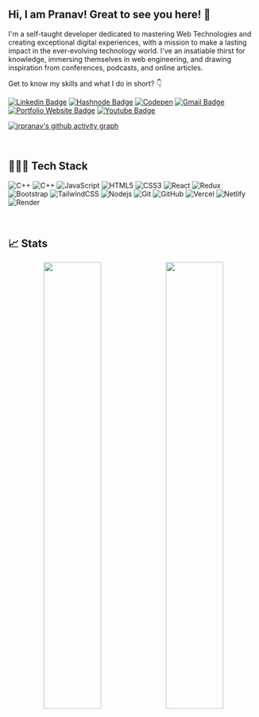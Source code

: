 <!-- intro text -->

## Hi, I am Pranav! Great to see you here! 👋

I'm a self-taught developer dedicated to mastering Web Technologies and creating exceptional digital experiences, with a mission to make a lasting impact in the ever-evolving technology world. I've an insatiable thirst for knowledge, immersing themselves in web engineering, and drawing inspiration from conferences, podcasts, and online articles.

Get to know my skills and what I do in short? 👇 <br />

<!-- social imp -->

[![Linkedin Badge](https://img.shields.io/badge/-JR.Pranav-blue?style=flat&logo=Linkedin&logoColor=white&link=https://www.linkedin.com/in/jrpranav/)](https://www.linkedin.com/in/jrpranav/)
[![Hashnode Badge](https://img.shields.io/badge/-@thejrpranav09-1F51FF?style=flat&labelColor=1F51FF&logo=Hashnode&link=https://thejrpranav09.hashnode.dev/)](https://thejrpranav09.hashnode.dev/)
[![Codepen](https://img.shields.io/badge/JR.Pranav-000000?style=flat&logo=codepen&logoColor=white)](https://codepen.io/jrpranav)
[![Gmail Badge](https://img.shields.io/badge/-pranav@jrpranav.com-c14438?style=flat&logo=Gmail&logoColor=white&link=mailto:pranav@jrpranav.com)](mailto:pranav@jrpranav.com)
[![Portfolio Website Badge](https://img.shields.io/badge/-Portfolio-blue?style=flat&logo=BioLink&logoColor=white&link=https://jrpranav.com/)](https://jrpranav.com/)
[![Youtube Badge](https://img.shields.io/badge/-JR.Pranav-darkred?style=flat&logo=youtube&logoColor=white&link=https://youtube.com/@jrpranav)](https://youtube.com/@jrpranav)

<!-- graph -->

[![jrpranav's github activity graph](https://github-readme-activity-graph.vercel.app/graph?username=Pranav-Jadhav09&bg_color=292c34&color=60d8fa&line=60d8fa&point=ffffff&area=true&hide_border=true)](https://github.com/ashutosh00710/github-readme-activity-graph)

<br />

## 👨🏼‍💻 Tech Stack

![C++](https://img.shields.io/badge/-C-00599C?style=flat&logo=c)
![C++](https://img.shields.io/badge/-C++-00599C?style=flat&logo=c)
![JavaScript](https://img.shields.io/badge/-JavaScript-black?style=flat&logo=javascript)
![HTML5](https://img.shields.io/badge/-HTML5-E34F26?style=flat&logo=html5&logoColor=white)
![CSS3](https://img.shields.io/badge/-CSS3-1572B6?style=flat&logo=css3)
![React](https://img.shields.io/badge/-React-black?style=flat&logo=react)
![Redux](https://img.shields.io/badge/Redux-%23593d88.svg?style=flat&logo=redux&logoColor=white)
![Bootstrap](https://img.shields.io/badge/-Bootstrap-563D7C?style=flat&logo=bootstrap)
![TailwindCSS](https://img.shields.io/badge/Tailwind_CSS-%2338B2AC.svg?style=flat&logo=tailwind-css&logoColor=white)
![Nodejs](https://img.shields.io/badge/-Nodejs-black?style=flat&logo=Node.js)
![Git](https://img.shields.io/badge/Git-%23F05033.svg?style=flat&logo=git&logoColor=white)
![GitHub](https://img.shields.io/badge/GitHub-%23121011.svg?style=flat&logo=github&logoColor=white)
![Vercel](https://img.shields.io/badge/Vercel-%23000000.svg?style=flat&logo=vercel&logoColor=white)
![Netlify](https://img.shields.io/badge/Netlify-%23000000.svg?style=flat&logo=netlify&logoColor=#00C7B7)
![Render](https://img.shields.io/badge/Render-%46E3B7.svg?style=flat&logo=render&logoColor=white)

<br />

## 📈 Stats

<p align="center">

  <img width="48%" src="https://github-readme-stats.vercel.app/api?username=Pranav-Jadhav09&theme=tokyonight&show_icons=true&hide_border=false&count_private=true" />
  <img width="48%" src="https://github-readme-streak-stats.herokuapp.com/?user=Pranav-Jadhav09&theme=tokyonight&hide_border=false" />

</p>
